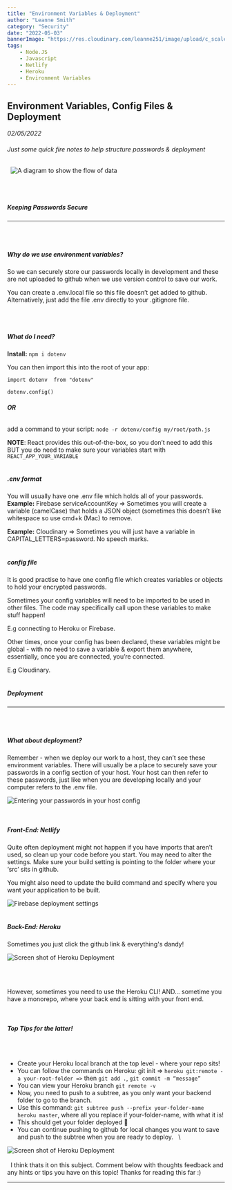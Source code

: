 ```yaml
---
title: "Environment Variables & Deployment"
author: "Leanne Smith"
category: "Security"
date: "2022-05-03"
bannerImage: "https://res.cloudinary.com/leanne251/image/upload/c_scale,w_250/v1651589905/Blog/shazaf-zafar-xIgOKhPpY5M-unsplash_eagbey.jpg"
tags:
    - Node.JS
    - Javascript
    - Netlify
    - Heroku
    - Environment Variables
---
```




## Environment Variables, Config Files & Deployment
*02/05/2022*
&nbsp;
###### *Just some quick fire notes to help structure passwords & deployment* ###
&nbsp;
![A diagram to show the flow of data](https://res.cloudinary.com/leanne251/image/upload/v1651589934/Blog/diagram-env-variables_urju2x.png#centerimg "A diagram to show the flow of data")


\
&nbsp;
##### **Keeping Passwords Secure**
---

\
&nbsp;
##### **Why do we use environment variables?**


So we can securely store our passwords locally in development and these are not uploaded to github when we use version control to save our work. 

You can create a .env.local file so this file doesn’t get added to github. Alternatively, just add the file .env directly to your .gitignore file. 

\
&nbsp;
##### **What do I need?**


**Install:** `npm i dotenv`


You can then import this into the root of your app:


`import dotenv  from "dotenv"` 


`dotenv.config()`


###### **OR**


add a command to your script: `node -r dotenv/config my/root/path.js`

**NOTE**: React provides this out-of-the-box, so you don’t need to add this BUT you do need to make sure your variables start with `REACT_APP_YOUR_VARIABLE`
\
&nbsp;
##### **.env format**


You will usually have one .env file which holds all of your passwords. 
&nbsp;
**Example:** Firebase serviceAccountKey ⇒ Sometimes you will create a variable (camelCase) that holds a JSON object (sometimes this doesn’t like whitespace so use cmd+k (Mac) to remove.

**Example:** Cloudinary ⇒ Sometimes you will just have a variable in CAPITAL_LETTERS=password.
No speech marks. 
\
&nbsp;
##### **config file**


It is good practise to have one config file which creates variables or objects to hold your encrypted passwords. 

Sometimes your config variables will need to be imported to be used in other files. 
The code may specifically call upon these variables to make stuff happen! 

E.g connecting to Heroku or Firebase.

Other times, once your config has been declared, these variables might be global - with no need to save a variable & export them anywhere, essentially, once you are connected, you’re connected. 

E.g Cloudinary. 
\
&nbsp;
##### **Deployment**
---
\
&nbsp;
##### **What about deployment?**
Remember - when we deploy our work to a host, they can’t see these environment variables. 
There will usually be a place to securely save your passwords in a config section of your host. 
Your host can then refer to these passwords, just like when you are developing locally and your computer refers to the .env file. 


![Entering your passwords in your host config](https://res.cloudinary.com/leanne251/image/upload/c_scale,w_400/v1651600373/Blog/netlify_environment_variables_wjfu5n.png "Entering your passwords in your host config")

&nbsp;
##### **Front-End: Netlify**

Quite often deployment might not happen if you have imports that aren’t used, so clean up your code before you start. 
You may need to alter the settings. Make sure your build setting is pointing to the folder where your ‘src’ sits in github. 

You might also need to update the build command and specify where you want your application to be built. 

![Firebase deployment settings](https://res.cloudinary.com/leanne251/image/upload/c_scale,w_500/v1651589905/Blog/firebase-deployment-settings_uas2rl.png "Firebase deployment settings")
&nbsp;
\
&nbsp;
##### **Back-End: Heroku**


Sometimes you just click the github link & everything's dandy! 


![Screen shot of Heroku Deployment](https://res.cloudinary.com/leanne251/image/upload/c_scale,w_800/v1651589904/Blog/Heroku_deployment_eyr3ey.png "Screen shot of Heroku Deployment")

\
&nbsp;

However, sometimes you need to use the Heroku CLI! 
AND... sometime you have a monorepo, where your back end is sitting with your front end.

&nbsp;

###### **Top Tips for the latter!**

&nbsp;
- Create your Heroku local branch at the top level - where your repo sits! 
- You can follow the commands on Heroku: git init ⇒ `heroku git:remote -a your-root-folder =>` then `git add .`, `git commit -m “message”`
- You can view your Heroku branch `git remote -v`
- Now, you need to push to a subtree, as you only want your backend folder to go to the branch. 
- Use this command: `git subtree push --prefix your-folder-name heroku master`, where all you replace if your-folder-name, with what it is! 
- This should get your folder deployed 🤞
- You can continue pushing to github for local changes you want to save and push to the subtree when you are ready to deploy. 
&nbsp;
\

![Screen shot of Heroku Deployment](https://res.cloudinary.com/leanne251/image/upload/c_scale,w_800/v1651589905/Blog/heroku_local_ydjycv.png "Screen shot of Heroku Deployment")
\
\
&nbsp;
I think thats it on this subject. 
Comment below with thoughts feedback and any hints or tips you have on this topic! 
Thanks for reading this far :) 
&nbsp;

---